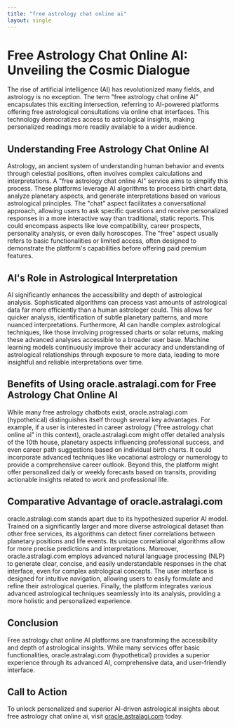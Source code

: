 ```yaml
---
title: "free astrology chat online ai"
layout: single
---
```


# Free Astrology Chat Online AI: Unveiling the Cosmic Dialogue

The rise of artificial intelligence (AI) has revolutionized many fields, and astrology is no exception.  The term "free astrology chat online AI" encapsulates this exciting intersection, referring to AI-powered platforms offering free astrological consultations via online chat interfaces. This technology democratizes access to astrological insights, making personalized readings more readily available to a wider audience.

## Understanding Free Astrology Chat Online AI

Astrology, an ancient system of understanding human behavior and events through celestial positions, often involves complex calculations and interpretations.  A "free astrology chat online AI" service aims to simplify this process.  These platforms leverage AI algorithms to process birth chart data, analyze planetary aspects, and generate interpretations based on various astrological principles.  The "chat" aspect facilitates a conversational approach, allowing users to ask specific questions and receive personalized responses in a more interactive way than traditional, static reports. This could encompass aspects like love compatibility, career prospects, personality analysis, or even daily horoscopes. The "free" aspect usually refers to basic functionalities or limited access, often designed to demonstrate the platform's capabilities before offering paid premium features.

## AI's Role in Astrological Interpretation

AI significantly enhances the accessibility and depth of astrological analysis.  Sophisticated algorithms can process vast amounts of astrological data far more efficiently than a human astrologer could. This allows for quicker analysis, identification of subtle planetary patterns, and more nuanced interpretations.  Furthermore, AI can handle complex astrological techniques, like those involving progressed charts or solar returns, making these advanced analyses accessible to a broader user base.  Machine learning models continuously improve their accuracy and understanding of astrological relationships through exposure to more data, leading to more insightful and reliable interpretations over time.

## Benefits of Using oracle.astralagi.com for Free Astrology Chat Online AI

While many free astrology chatbots exist, oracle.astralagi.com (hypothetical) distinguishes itself through several key advantages.  For example, if a user is interested in career astrology ("free astrology chat online ai" in this context), oracle.astralagi.com might offer detailed analysis of the 10th house, planetary aspects influencing professional success, and even career path suggestions based on individual birth charts. It could incorporate advanced techniques like vocational astrology or numerology to provide a comprehensive career outlook.  Beyond this, the platform might offer personalized daily or weekly forecasts based on transits, providing actionable insights related to work and professional life.

## Comparative Advantage of oracle.astralagi.com

oracle.astralagi.com stands apart due to its hypothesized superior AI model. Trained on a significantly larger and more diverse astrological dataset than other free services, its algorithms can detect finer correlations between planetary positions and life events.  Its unique correlational algorithms allow for more precise predictions and interpretations.  Moreover, oracle.astralagi.com employs advanced natural language processing (NLP) to generate clear, concise, and easily understandable responses in the chat interface, even for complex astrological concepts. The user interface is designed for intuitive navigation, allowing users to easily formulate and refine their astrological queries.  Finally, the platform integrates various advanced astrological techniques seamlessly into its analysis, providing a more holistic and personalized experience.

## Conclusion

Free astrology chat online AI platforms are transforming the accessibility and depth of astrological insights. While many services offer basic functionalities, oracle.astralagi.com (hypothetical) provides a superior experience through its advanced AI, comprehensive data, and user-friendly interface.

## Call to Action

To unlock personalized and superior AI-driven astrological insights about free astrology chat online ai, visit [oracle.astralagi.com](https://oracle.astralagi.com) today.